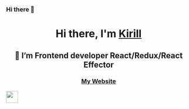 ### Hi there 👋

<!--
**saltsamuraii/saltsamuraii** is a ✨ _special_ ✨ repository because its `README.md` (this file) appears on your GitHub profile.

Here are some ideas to get you started:

- 🔭 I’m currently working on ...
- 🌱 I’m currently learning React + Redux and other frontend stuff
- 👯 I’m looking to collaborate on ...
- 🤔 I’m looking for help with ...
- 💬 Ask me about ...
- 📫 How to reach me: ...
- 😄 Pronouns: ...
- ⚡ Fun fact: ...
-->

<h1 align="center">Hi there, I'm <a href="https://github.com/saltsamuraii" target="_blank">Kirill</a> 
  <h2 align="center">🌱 I’m Frontend developer React/Redux/React Effector</h2>
  <h3 align="center"><a href='https://frontmemerdev.netlify.app/'>My Website</a></h3> 
<img src="https://github.com/blackcater/blackcater/raw/main/images/Hi.gif" height="32"/></h1>
